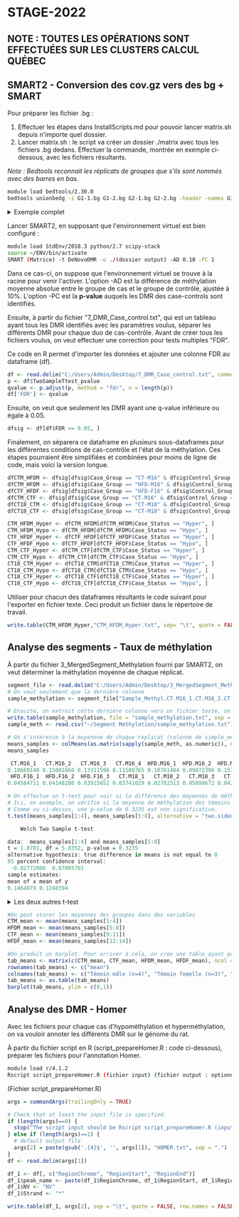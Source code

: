 # STAGE-2022

## NOTE : TOUTES LES OPÉRATIONS SONT EFFECTUÉES SUR LES CLUSTERS CALCUL QUÉBEC

## SMART2 - Conversion des cov.gz vers des bg + SMART

Pour préparer les fichier .bg :

1) Effectuer les étapes dans InstallScripts.md pour pouvoir lancer matrix.sh depuis n'importe quel dossier. 
2) Lancer matrix.sh : le script va créer un dossier ./matrix avec tous les fichiers .bg dedans. Effectuer la commande, montrée en exemple ci-dessous, avec les fichiers résultants.

_Note : Bedtools reconnait les réplicats de groupes que s'ils sont nommés avec des barres en bas._ 

```bash
module load bedtools/2.30.0
bedtools unionbedg -i G1-1.bg G1-2.bg G2-1.bg G2-2.bg -header -names G1_1 G1_2 G2_1 G2_2 -filler - > MethylMatrix.txt &
```

<details>
  <summary>Exemple complet</summary>
  
Pipeline du labo + Genpipes
  
  ```bash
module load bedtools/2.30.0
bedtools unionbedg -i CT-M16-1.bg CT-M16-2.bg CT-M16-3.bg CT-M16-4.bg HFD-M16-1.bg HFD-M16-2.bg HFD-M16-3.bg HFD-M16-4.bg CT-F16-1.bg CT-F16-2.bg CT-F16-3.bg HFD-F16-1.bg HFD-F16-2.bg HFD-F16-3.bg CT-M18-1.bg CT-M18-2.bg CT-M18-3.bg CT-M18-4.bg -header -names CT-M16_1 CT-M16_2 CT-M16_3 CT-M16_4 HFD-M16_1 HFD-M16_2 HFD-M16_3 HFD-M16_4 CT-F16_1 CT-F16_2 CT-F16_3 HFD-F16_1 HFD-F16_2 HFD-F16_3 CT-M18_1 CT-M18_2 CT-M18_3 CT-M18-4 -filler - > MethylMatrix.txt &
```

</details>

Lancer SMART2, en supposant que l'environnement virtuel est bien configuré :

```bash
module load StdEnv/2018.3 python/2.7 scipy-stack
source ~/ENV/bin/activate
SMART (Matrice) -t DeNovoDMR -o ./(dossier output) -AD 0.10 -PC 1
```

Dans ce cas-ci, on suppose que l'environnement virtuel se trouve à la racine pour venir l'activer. L'option -AD est la différence de méthylation moyenne absolue entre le groupe de cas et le groupe de contrôle, ajustée à 10%. L'option -PC est la **p-value** auquels les DMR des case-controls sont identifiés.

Ensuite, à partir du fichier "7_DMR_Case_control.txt", qui est un tableau ayant tous les DMR identifiés avec les paramètres voulus, séparer les différents DMR pour chaque duo de cas-contrôle. Avant de créer tous les fichiers voulus, on veut effectuer une correction pour tests multiples "FDR".

Ce code en R permet d'importer les données et ajouter une colonne FDR au dataframe (df). 

```R
df <- read.delim("C:/Users/Admin/Desktop/7_DMR_Case_control.txt", comment.char="#")
p <- df$TwoSampleTtest_pvalue
qvalue <- p.adjust(p, method = "fdr", n = length(p))
df['FDR'] <- qvalue
```

Ensuite, on veut que seulement les DMR ayant une q-value inférieure ou égale à 0.05. 

```R
dfsig <- df[df$FDR <= 0.05, ]
```

Finalement, on séparera ce dataframe en plusieurs sous-dataframes pour les différentes conditions de cas-contrôle et l'état de la méthylation. Ces étapes pourraient être simplifiées et combinées pour moins de ligne de code, mais voici la version longue. 

```R
dfCTM_HFDM <- dfsig[dfsig$Case_Group == "CT-M16" & dfsig$Control_Group == "HFD-M16", ]
dfCTM_HFDM <- dfsig[dfsig$Case_Group == "HFD-M16" & dfsig$Control_Group == "CT-M16", ]
dfCTF_HFDF <- dfsig[dfsig$Case_Group == "HFD-F16" & dfsig$Control_Group == "CT-F16", ]
dfCTM_CTF <- dfsig[dfsig$Case_Group == "CT-M16" & dfsig$Control_Group == "CT-F16", ]
dfCT18_CTM <- dfsig[dfsig$Case_Group == "CT-M18" & dfsig$Control_Group == "CT-M16", ]
dfCT18_CTF <- dfsig[dfsig$Case_Group == "CT-M18" & dfsig$Control_Group == "CT-F16", ]

CTM_HFDM_Hyper <- dfCTM_HFDM[dfCTM_HFDM$Case_Status == "Hyper", ]
CTM_HFDM_Hypo <- dfCTM_HFDM[dfCTM_HFDM$Case_Status == "Hypo", ]
CTF_HFDF_Hyper <- dfCTF_HFDF[dfCTF_HFDF$Case_Status == "Hyper", ]
CTF_HFDF_Hypo <- dfCTF_HFDF[dfCTF_HFDF$Case_Status == "Hypo", ]
CTM_CTF_Hyper <- dfCTM_CTF[dfCTM_CTF$Case_Status == "Hyper", ]
CTM_CTF_Hypo <- dfCTM_CTF[dfCTM_CTF$Case_Status == "Hypo", ]
CT18_CTM_Hyper <- dfCT18_CTM[dfCT18_CTM$Case_Status == "Hyper", ]
CT18_CTM_Hypo <- dfCT18_CTM[dfCT18_CTM$Case_Status == "Hypo", ]
CT18_CTF_Hyper <- dfCT18_CTF[dfCT18_CTF$Case_Status == "Hyper", ]
CT18_CTF_Hypo <- dfCT18_CTF[dfCT18_CTF$Case_Status == "Hypo", ]
```

Utiliser pour chacun des dataframes résultants le code suivant pour l'exporter en fichier texte. Ceci produit un fichier dans le répertoire de travail.

```R
write.table(CTM_HFDM_Hyper,"CTM_HFDM_Hyper.txt", sep= "\t", quote = FALSE)
```

## Analyse des segments - Taux de méthylation
À partir du fichier 3_MergedSegment_Methylation fourni par SMART2, on veut déterminer la méthylation moyenne de chaque réplicat.

```R
segment_file <- read.delim("C:/Users/Admin/Desktop/3_MergedSegment_Methylation.txt", comment.char="#")
# On veut seulement que la dernière colonne
sample_methylation <- segment_file["Sample_Methyl.CT.M16_1.CT.M16_2.CT.M16_3.CT.M16_4.HFD.M16_1.HFD.M16_2.HFD.M16_3.HFD.M16_4.CT.F16_1.CT.F16_2.CT.F16_3.HFD.F16_1.HFD.F16_2.HFD.F16_3.CT.M18_1.CT.M18_2.CT.M18_3.CT.M18_4"]

# Ensuite, on extrait cette dernière colonne vers un fichier texte, on re-importe les données sous forme de fichier csv 
write.table(sample_methylation, file = "sample_methylation.txt", sep = "\t", quote = FALSE, row.names = FALSE)
sample_meth <- read.csv("~/Segment Methylation/sample_methylation.txt")

# On s'intéresse à la moyennne de chaque replicat (colonne de simple_meth)
means_samples <- colMeans(as.matrix(sapply(sample_meth, as.numeric)), na.rm = TRUE)
means_samples

 CT.M16_1   CT.M16_2   CT.M16_3   CT.M16_4  HFD.M16_1  HFD.M16_2  HFD.M16_3  HFD.M16_4   CT.F16_1   CT.F16_2   CT.F16_3 
0.18669140 0.15081660 0.13311596 0.11500765 0.10781484 0.09872396 0.15331439 0.13950453 0.08410354 0.04107823 0.03127384 
 HFD.F16_1  HFD.F16_2  HFD.F16_3   CT.M18_1   CT.M18_2   CT.M18_3   CT.M18_4 
0.04584711 0.04148280 0.03915652 0.03741029 0.02782513 0.05099672 0.04286993 

# On effectue un t-test pour voir si la différence des moyennes de méthylation des deux groupes est significativement différente. 
# Ici, en exemple, on vérifie si la moyenne de méthylation des témoins mâles (1 à 4) est différente des traitement HFD mâles (5 à 8). 
# Comme vu ci-dessus, une p-value de 0.3235 est non significative. 
t.test(means_samples[1:4], means_samples[5:8], alternative = "two.sided", var.equal = FALSE)

	Welch Two Sample t-test

data:  means_samples[1:4] and means_samples[5:8]
t = 1.0781, df = 5.8352, p-value = 0.3235
alternative hypothesis: true difference in means is not equal to 0
95 percent confidence interval:
 -0.02772006  0.07085701
sample estimates:
mean of x mean of y 
0.1464079 0.1248394 
```

<details>
  <summary>Les deux autres t-test</summary>
  
Témoins femelles (9 à 11) vs. Traitement HFD femelles (12 à 14) & Témoins mâles (1 à 4) vs. Témoins femelles (9 à 11)
  
  ```R
> t.test(means_samples[9:11], means_samples[12:14], alternative = "two.sided", var.equal = FALSE)

	Welch Two Sample t-test

data:  means_samples[9:11] and means_samples[12:14]
t = 0.61127, df = 2.0584, p-value = 0.6017
alternative hypothesis: true difference in means is not equal to 0
95 percent confidence interval:
 -0.05844882  0.07842827
sample estimates:
 mean of x  mean of y 
0.05215187 0.04216214 

> t.test(means_samples[1:4], means_samples[9:11], alternative = "two.sided", var.equal = FALSE)

	Welch Two Sample t-test

data:  means_samples[1:4] and means_samples[9:11]
t = 4.2281, df = 4.6726, p-value = 0.009584
alternative hypothesis: true difference in means is not equal to 0
95 percent confidence interval:
 0.03572113 0.15279093
sample estimates:
 mean of x  mean of y 
0.14640790 0.05215187
```

</details>

```R
#On peut storer les moyennes des groupes dans des variables 
CTM_mean <- mean(means_samples[1:4])
HFDM_mean <- mean(means_samples[5:8])
CTF_mean <- mean(means_samples[9:11])
HFDF_mean <- mean(means_samples[12:14])

#On produit un barplot. Pour arriver à cela, on crée une table ayant pour colonne chaque échantillon. 
tab_means <- matrix(c(CTM_mean, CTF_mean, HFDM_mean, HFDF_mean), ncol = 4, byrow = TRUE)
rownames(tab_means) <- c("mean")
colnames(tab_means) <- c("Témoin mâle (n=4)", "Témoin femelle (n=3)", "HFD mâle (n=4)", "HFD femelle (n=3)")
tab_means <- as.table(tab_means)
barplot(tab_means, ylim = c(0,1))

```

## Analyse des DMR - Homer
Avec les fichiers pour chaque cas d'hypométhylation et hyperméthylation, on va vouloir annoter les différents DMR sur le génome du rat. 

À partir du fichier script en R (script_prepareHomer.R : code ci-dessous), préparer les fichiers pour l'annotation Homer. 

```bash
module load r/4.1.2
Rscript script_prepareHomer.R (fichier input) (fichier output : optionnel)
```

(Fichier script_prepareHomer.R)
```R
args = commandArgs(trailingOnly = TRUE)

# Check that at least the input file is specified.
if (length(args)==0) {
  stop("The script input should be Rscript script_prepareHomer.R (input file : required) (output file name : optional)", call.=FALSE)
} else if (length(args)==1) {
  # default output file
  args[2] = paste(gsub('.{4}$', '', args[1]), "HOMER.txt", sep = ".")
}
df <- read.delim(args[1])

df_1 <- df[, c("RegionChrome", "RegionStart", "RegionEnd")]
df_1$peak_name <- paste(df_1$RegionChrome, df_1$RegionStart, df_1$RegionEnd, sep = "_")
df_1$NV <- "NV"
df_1$Strand <- "*"

write.table(df_1, args[2], sep = "\t", quote = FALSE, row.names = FALSE, col.names = FALSE)
```
